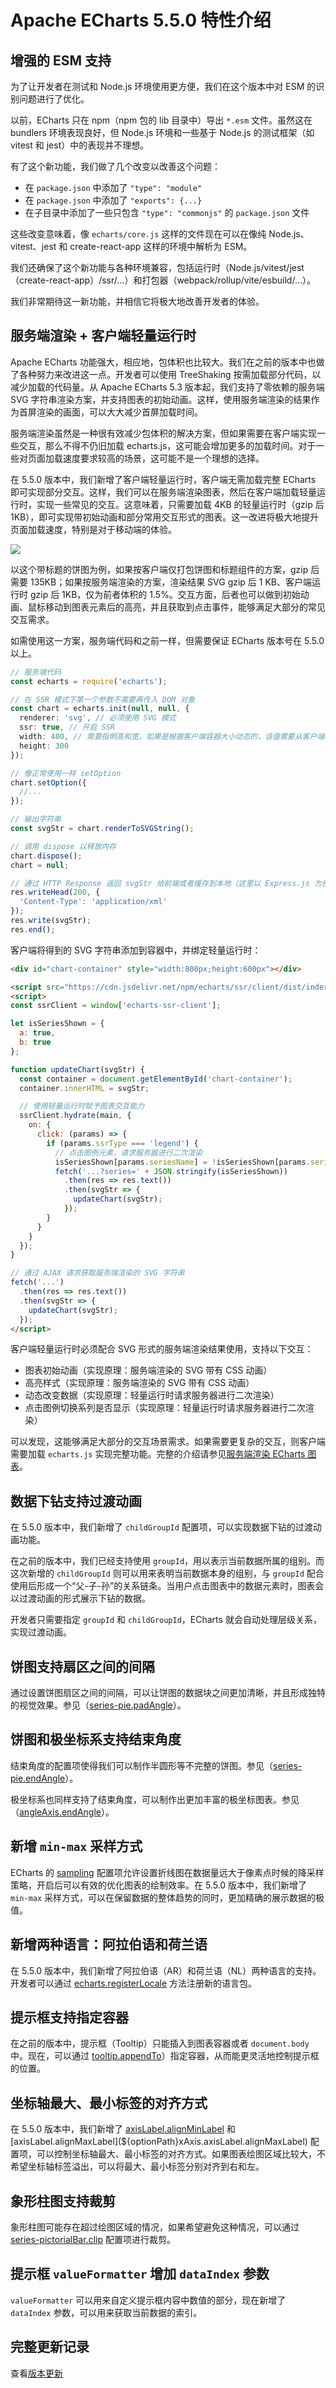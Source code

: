 # Apache ECharts 5.5.0 特性介绍

## 增强的 ESM 支持

为了让开发者在测试和 Node.js 环境使用更方便，我们在这个版本中对 ESM 的识别问题进行了优化。

以前，ECharts 只在 npm（npm 包的 lib 目录中）导出 `*.esm` 文件。虽然这在 bundlers 环境表现良好，但 Node.js 环境和一些基于 Node.js 的测试框架（如 vitest 和 jest）中的表现并不理想。

有了这个新功能，我们做了几个改变以改善这个问题：

- 在 `package.json` 中添加了 `"type": "module"`
- 在 `package.json` 中添加了 `"exports": {...}`
- 在子目录中添加了一些只包含 `"type": "commonjs"` 的 `package.json` 文件

这些改变意味着，像 `echarts/core.js` 这样的文件现在可以在像纯 Node.js、vitest、jest 和 create-react-app 这样的环境中解析为 ESM。

我们还确保了这个新功能与各种环境兼容，包括运行时（Node.js/vitest/jest（create-react-app）/ssr/…）和打包器（webpack/rollup/vite/esbuild/…）。

我们非常期待这一新功能，并相信它将极大地改善开发者的体验。

## 服务端渲染 + 客户端轻量运行时

Apache ECharts 功能强大，相应地，包体积也比较大。我们在之前的版本中也做了各种努力来改进这一点。开发者可以使用 TreeShaking 按需加载部分代码，以减少加载的代码量。从 Apache ECharts 5.3 版本起，我们支持了零依赖的服务端 SVG 字符串渲染方案，并支持图表的初始动画。这样，使用服务端渲染的结果作为首屏渲染的画面，可以大大减少首屏加载时间。

服务端渲染虽然是一种很有效减少包体积的解决方案，但如果需要在客户端实现一些交互，那么不得不仍旧加载 echarts.js，这可能会增加更多的加载时间。对于一些对页面加载速度要求较高的场景，这可能不是一个理想的选择。

在 5.5.0 版本中，我们新增了客户端轻量运行时，客户端无需加载完整 ECharts 即可实现部分交互。这样，我们可以在服务端渲染图表，然后在客户端加载轻量运行时，实现一些常见的交互。这意味着，只需要加载 4KB 的轻量运行时（gzip 后 1KB），即可实现带初始动画和部分常用交互形式的图表。这一改进将极大地提升页面加载速度，特别是对于移动端的体验。

![](images/5-5-0/ssr-example.png)

以这个带标题的饼图为例，如果按客户端仅打包饼图和标题组件的方案，gzip 后需要 135KB；如果按服务端渲染的方案，渲染结果 SVG gzip 后 1 KB、客户端运行时 gzip 后 1KB，仅为前者体积的 1.5%。交互方面，后者也可以做到初始动画、鼠标移动到图表元素后的高亮，并且获取到点击事件，能够满足大部分的常见交互需求。

如需使用这一方案，服务端代码和之前一样，但需要保证 ECharts 版本号在 5.5.0 以上。

```ts
// 服务端代码
const echarts = require('echarts');

// 在 SSR 模式下第一个参数不需要再传入 DOM 对象
const chart = echarts.init(null, null, {
  renderer: 'svg', // 必须使用 SVG 模式
  ssr: true, // 开启 SSR
  width: 400, // 需要指明高和宽，如果是根据客户端容器大小动态的，该值需要从客户端得到
  height: 300
});

// 像正常使用一样 setOption
chart.setOption({
  //...
});

// 输出字符串
const svgStr = chart.renderToSVGString();

// 调用 dispose 以释放内存
chart.dispose();
chart = null;

// 通过 HTTP Response 返回 svgStr 给前端或者缓存到本地（这里以 Express.js 为例）：
res.writeHead(200, {
  'Content-Type': 'application/xml'
});
res.write(svgStr);
res.end();
```

客户端将得到的 SVG 字符串添加到容器中，并绑定轻量运行时：

```html
<div id="chart-container" style="width:800px;height:600px"></div>

<script src="https://cdn.jsdelivr.net/npm/echarts/ssr/client/dist/index.js"></script>
<script>
const ssrClient = window['echarts-ssr-client'];

let isSeriesShown = {
  a: true,
  b: true
};

function updateChart(svgStr) {
  const container = document.getElementById('chart-container');
  container.innerHTML = svgStr;

  // 使用轻量运行时赋予图表交互能力
  ssrClient.hydrate(main, {
    on: {
      click: (params) => {
        if (params.ssrType === 'legend') {
          // 点击图例元素，请求服务器进行二次渲染
          isSeriesShown[params.seriesName] = !isSeriesShown[params.seriesName];
          fetch('...?series=' + JSON.stringify(isSeriesShown))
            .then(res => res.text())
            .then(svgStr => {
              updateChart(svgStr);
            });
        }
      }
    }
  });
}

// 通过 AJAX 请求获取服务端渲染的 SVG 字符串
fetch('...')
  .then(res => res.text())
  .then(svgStr => {
    updateChart(svgStr);
  });
</script>
```

客户端轻量运行时必须配合 SVG 形式的服务端渲染结果使用，支持以下交互：

- 图表初始动画（实现原理：服务端渲染的 SVG 带有 CSS 动画）
- 高亮样式（实现原理：服务端渲染的 SVG 带有 CSS 动画）
- 动态改变数据（实现原理：轻量运行时请求服务器进行二次渲染）
- 点击图例切换系列是否显示（实现原理：轻量运行时请求服务器进行二次渲染）

可以发现，这能够满足大部分的交互场景需求。如果需要更复杂的交互，则客户端需要加载 `echarts.js` 实现完整功能。完整的介绍请参见[服务端渲染 ECharts 图表](${handbookPath}how-to/cross-platform/server)。

## 数据下钻支持过渡动画

在 5.5.0 版本中，我们新增了 `childGroupId` 配置项，可以实现数据下钻的过渡动画功能。

在之前的版本中，我们已经支持使用 `groupId`，用以表示当前数据所属的组别。而这次新增的 `childGroupId` 则可以用来表明当前数据本身的组别，与 `groupId` 配合使用后形成一个“父-子-孙”的关系链条。当用户点击图表中的数据元素时，图表会以过渡动画的形式展示下钻的数据。

<md-example src="bar-multi-drilldown" width="100%" height="400" />

开发者只需要指定 `groupId` 和 `childGroupId`，ECharts 就会自动处理层级关系，实现过渡动画。

## 饼图支持扇区之间的间隔

通过设置饼图扇区之间的间隔，可以让饼图的数据块之间更加清晰，并且形成独特的视觉效果。参见（[series-pie.padAngle](${optionPath}series-pie.padAngle)）。

<md-example src="pie-padAngle" width="100%" height="400" />

## 饼图和极坐标系支持结束角度

结束角度的配置项使得我们可以制作半圆形等不完整的饼图。参见（[series-pie.endAngle](${optionPath}series-pie.endAngle)）。

<md-example src="pie-half-donut" width="100%" height="400" />

极坐标系也同样支持了结束角度，可以制作出更加丰富的极坐标图表。参见（[angleAxis.endAngle](${optionPath}angleAxis.endAngle)）。

<md-example src="polar-endAngle" width="100%" height="400" />

## 新增 `min-max` 采样方式

ECharts 的 [sampling](${optionPath}series-line.sampling) 配置项允许设置折线图在数据量远大于像素点时候的降采样策略，开启后可以有效的优化图表的绘制效率。在 5.5.0 版本中，我们新增了 `min-max` 采样方式，可以在保留数据的整体趋势的同时，更加精确的展示数据的极值。

## 新增两种语言：阿拉伯语和荷兰语

在 5.5.0 版本中，我们新增了阿拉伯语（AR）和荷兰语（NL）两种语言的支持。开发者可以通过 [echarts.registerLocale](~echarts.registerLocale) 方法注册新的语言包。

## 提示框支持指定容器

在之前的版本中，提示框（Tooltip）只能插入到图表容器或者 `document.body` 中。现在，可以通过 [tooltip.appendTo](${optionPath}tooltip.appendTo)）指定容器，从而能更灵活地控制提示框的位置。

## 坐标轴最大、最小标签的对齐方式

在 5.5.0 版本中，我们新增了 [axisLabel.alignMinLabel](${optionPath}xAxis.axisLabel.alignMinLabel) 和 [axisLabel.alignMaxLabel](${optionPath}xAxis.axisLabel.alignMaxLabel) 配置项，可以控制坐标轴最大、最小标签的对齐方式。如果图表绘图区域比较大，不希望坐标轴标签溢出，可以将最大、最小标签分别对齐到右和左。

<md-example src="doc-example/axis-label-align-min-max" width="100%" height="400" />

## 象形柱图支持裁剪

象形柱图可能存在超过绘图区域的情况，如果希望避免这种情况，可以通过 [series-pictorialBar.clip](${optionPath}series-pictorialBar.clip) 配置项进行裁剪。

## 提示框 `valueFormatter` 增加 `dataIndex` 参数

`valueFormatter` 可以用来自定义提示框内容中数值的部分，现在新增了 `dataIndex` 参数，可以用来获取当前数据的索引。

## 完整更新记录

查看[版本更新](${mainSitePath}/changelog.html#v5-5-0)
